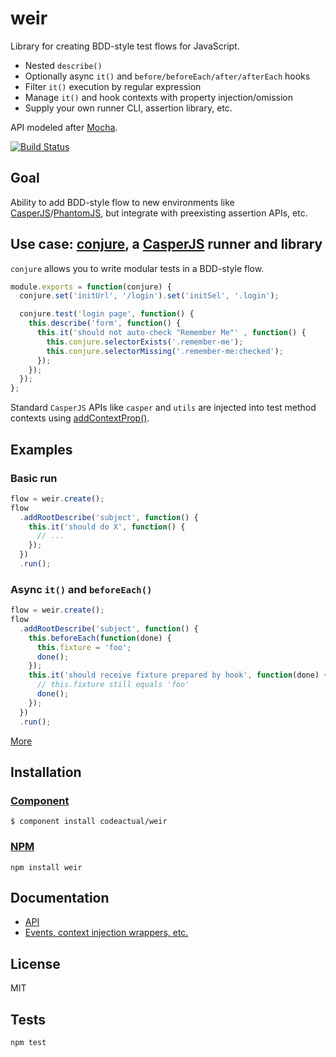 # weir

Library for creating BDD-style test flows for JavaScript.

* Nested `describe()`
* Optionally async `it()` and `before/beforeEach/after/afterEach` hooks
* Filter `it()` execution by regular expression
* Manage `it()` and hook contexts with property injection/omission
* Supply your own runner CLI, assertion library, etc.

API modeled after [Mocha](http://mochajs.org/).

[![Build Status](https://travis-ci.org/codeactual/weir.png)](https://travis-ci.org/codeactual/weir)

## Goal

Ability to add BDD-style flow to new environments like [CasperJS](https://github.com/n1k0/casperjs/)/[PhantomJS](https://github.com/ariya/phantomjs), but integrate with preexisting assertion APIs, etc.

## Use case: [conjure](https://github.com/codeactual/conjure), a [CasperJS](https://github.com/n1k0/casperjs/) runner and library

`conjure` allows you to write modular tests in a BDD-style flow.

```js
module.exports = function(conjure) {
  conjure.set('initUrl', '/login').set('initSel', '.login');

  conjure.test('login page', function() {
    this.describe('form', function() {
      this.it('should not auto-check "Remember Me"' , function() {
        this.conjure.selectorExists('.remember-me');
        this.conjure.selectorMissing('.remember-me:checked');
      });
    });
  });
};
```

Standard `CasperJS` APIs like `casper` and `utils` are injected into test method contexts using [addContextProp()](docs/Weir.md).

## Examples

### Basic run

```js
flow = weir.create();
flow
  .addRootDescribe('subject', function() {
    this.it('should do X', function() {
      // ...
    });
  })
  .run();
```

### Async `it()` and `beforeEach()`

```js
flow = weir.create();
flow
  .addRootDescribe('subject', function() {
    this.beforeEach(function(done) {
      this.fixture = 'foo';
      done();
    });
    this.it('should receive fixture prepared by hook', function(done) {
      // this.fixture still equals 'foo'
      done();
    });
  })
  .run();
```

[More](docs/examples.md)

## Installation

### [Component](https://github.com/component/component)

    $ component install codeactual/weir

### [NPM](https://npmjs.org/package/weir)

    npm install weir

## Documentation

* [API](docs/Weir.md)
* [Events, context injection wrappers, etc.](docs/examples.md)

## License

  MIT

## Tests

    npm test
